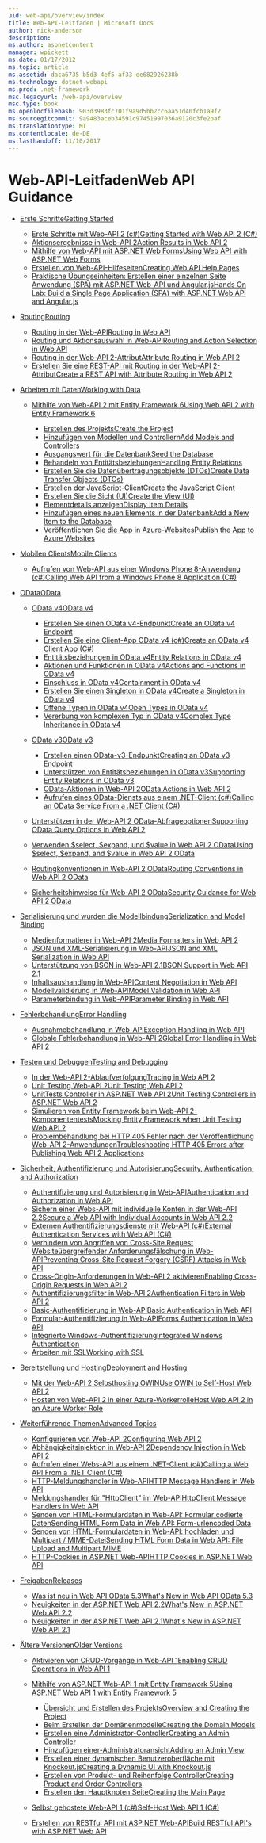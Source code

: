 ```yaml
---
uid: web-api/overview/index
title: Web-API-Leitfaden | Microsoft Docs
author: rick-anderson
description: 
ms.author: aspnetcontent
manager: wpickett
ms.date: 01/17/2012
ms.topic: article
ms.assetid: daca6735-b5d3-4ef5-af33-ee682926238b
ms.technology: dotnet-webapi
ms.prod: .net-framework
msc.legacyurl: /web-api/overview
msc.type: book
ms.openlocfilehash: 903d3983fc701f9a9d5bb2cc6aa51d40fcb1a9f2
ms.sourcegitcommit: 9a9483aceb34591c97451997036a9120c3fe2baf
ms.translationtype: MT
ms.contentlocale: de-DE
ms.lasthandoff: 11/10/2017
---
```

<a name="web-api-guidance"></a><span data-ttu-id="71605-102">Web-API-Leitfaden</span><span class="sxs-lookup"><span data-stu-id="71605-102">Web API Guidance</span></span>
====================
- [<span data-ttu-id="71605-103">Erste Schritte</span><span class="sxs-lookup"><span data-stu-id="71605-103">Getting Started</span></span>](getting-started-with-aspnet-web-api/index.md)

    - [<span data-ttu-id="71605-104">Erste Schritte mit Web-API 2 (c#)</span><span class="sxs-lookup"><span data-stu-id="71605-104">Getting Started with Web API 2 (C#)</span></span>](getting-started-with-aspnet-web-api/tutorial-your-first-web-api.md)
    - [<span data-ttu-id="71605-105">Aktionsergebnisse in Web-API 2</span><span class="sxs-lookup"><span data-stu-id="71605-105">Action Results in Web API 2</span></span>](getting-started-with-aspnet-web-api/action-results.md)
    - [<span data-ttu-id="71605-106">Mithilfe von Web-API mit ASP.NET Web Forms</span><span class="sxs-lookup"><span data-stu-id="71605-106">Using Web API with ASP.NET Web Forms</span></span>](getting-started-with-aspnet-web-api/using-web-api-with-aspnet-web-forms.md)
    - [<span data-ttu-id="71605-107">Erstellen von Web-API-Hilfeseiten</span><span class="sxs-lookup"><span data-stu-id="71605-107">Creating Web API Help Pages</span></span>](getting-started-with-aspnet-web-api/creating-api-help-pages.md)
    - [<span data-ttu-id="71605-108">Praktische Übungseinheiten: Erstellen einer einzelnen Seite Anwendung (SPA) mit ASP.NET Web-API und Angular.js</span><span class="sxs-lookup"><span data-stu-id="71605-108">Hands On Lab: Build a Single Page Application (SPA) with ASP.NET Web API and Angular.js</span></span>](getting-started-with-aspnet-web-api/build-a-single-page-application-spa-with-aspnet-web-api-and-angularjs.md)
- [<span data-ttu-id="71605-109">Routing</span><span class="sxs-lookup"><span data-stu-id="71605-109">Routing</span></span>](web-api-routing-and-actions/index.md)

    - [<span data-ttu-id="71605-110">Routing in der Web-API</span><span class="sxs-lookup"><span data-stu-id="71605-110">Routing in Web API</span></span>](web-api-routing-and-actions/routing-in-aspnet-web-api.md)
    - [<span data-ttu-id="71605-111">Routing und Aktionsauswahl in Web-API</span><span class="sxs-lookup"><span data-stu-id="71605-111">Routing and Action Selection in Web API</span></span>](web-api-routing-and-actions/routing-and-action-selection.md)
    - [<span data-ttu-id="71605-112">Routing in der Web-API 2-Attribut</span><span class="sxs-lookup"><span data-stu-id="71605-112">Attribute Routing in Web API 2</span></span>](web-api-routing-and-actions/attribute-routing-in-web-api-2.md)
    - [<span data-ttu-id="71605-113">Erstellen Sie eine REST-API mit Routing in der Web-API 2-Attribut</span><span class="sxs-lookup"><span data-stu-id="71605-113">Create a REST API with Attribute Routing in Web API 2</span></span>](web-api-routing-and-actions/create-a-rest-api-with-attribute-routing.md)
- [<span data-ttu-id="71605-114">Arbeiten mit Daten</span><span class="sxs-lookup"><span data-stu-id="71605-114">Working with Data</span></span>](data/index.md)

    - [<span data-ttu-id="71605-115">Mithilfe von Web-API 2 mit Entity Framework 6</span><span class="sxs-lookup"><span data-stu-id="71605-115">Using Web API 2 with Entity Framework 6</span></span>](data/using-web-api-with-entity-framework/index.md)

        - [<span data-ttu-id="71605-116">Erstellen des Projekts</span><span class="sxs-lookup"><span data-stu-id="71605-116">Create the Project</span></span>](data/using-web-api-with-entity-framework/part-1.md)
        - [<span data-ttu-id="71605-117">Hinzufügen von Modellen und Controllern</span><span class="sxs-lookup"><span data-stu-id="71605-117">Add Models and Controllers</span></span>](data/using-web-api-with-entity-framework/part-2.md)
        - [<span data-ttu-id="71605-118">Ausgangswert für die Datenbank</span><span class="sxs-lookup"><span data-stu-id="71605-118">Seed the Database</span></span>](data/using-web-api-with-entity-framework/part-3.md)
        - [<span data-ttu-id="71605-119">Behandeln von Entitätsbeziehungen</span><span class="sxs-lookup"><span data-stu-id="71605-119">Handling Entity Relations</span></span>](data/using-web-api-with-entity-framework/part-4.md)
        - [<span data-ttu-id="71605-120">Erstellen Sie die Datenübertragungsobjekte (DTOs)</span><span class="sxs-lookup"><span data-stu-id="71605-120">Create Data Transfer Objects (DTOs)</span></span>](data/using-web-api-with-entity-framework/part-5.md)
        - [<span data-ttu-id="71605-121">Erstellen der JavaScript-Client</span><span class="sxs-lookup"><span data-stu-id="71605-121">Create the JavaScript Client</span></span>](data/using-web-api-with-entity-framework/part-6.md)
        - [<span data-ttu-id="71605-122">Erstellen Sie die Sicht (UI)</span><span class="sxs-lookup"><span data-stu-id="71605-122">Create the View (UI)</span></span>](data/using-web-api-with-entity-framework/part-7.md)
        - [<span data-ttu-id="71605-123">Elementdetails anzeigen</span><span class="sxs-lookup"><span data-stu-id="71605-123">Display Item Details</span></span>](data/using-web-api-with-entity-framework/part-8.md)
        - [<span data-ttu-id="71605-124">Hinzufügen eines neuen Elements in der Datenbank</span><span class="sxs-lookup"><span data-stu-id="71605-124">Add a New Item to the Database</span></span>](data/using-web-api-with-entity-framework/part-9.md)
        - [<span data-ttu-id="71605-125">Veröffentlichen Sie die App in Azure-Websites</span><span class="sxs-lookup"><span data-stu-id="71605-125">Publish the App to Azure Websites</span></span>](data/using-web-api-with-entity-framework/part-10.md)
- [<span data-ttu-id="71605-126">Mobilen Clients</span><span class="sxs-lookup"><span data-stu-id="71605-126">Mobile Clients</span></span>](mobile-clients/index.md)

    - [<span data-ttu-id="71605-127">Aufrufen von Web-API aus einer Windows Phone 8-Anwendung (c#)</span><span class="sxs-lookup"><span data-stu-id="71605-127">Calling Web API from a Windows Phone 8 Application (C#)</span></span>](mobile-clients/calling-web-api-from-a-windows-phone-8-application.md)
- [<span data-ttu-id="71605-128">OData</span><span class="sxs-lookup"><span data-stu-id="71605-128">OData</span></span>](odata-support-in-aspnet-web-api/index.md)

    - [<span data-ttu-id="71605-129">OData v4</span><span class="sxs-lookup"><span data-stu-id="71605-129">OData v4</span></span>](odata-support-in-aspnet-web-api/odata-v4/index.md)

        - [<span data-ttu-id="71605-130">Erstellen Sie einen OData v4-Endpunkt</span><span class="sxs-lookup"><span data-stu-id="71605-130">Create an OData v4 Endpoint</span></span>](odata-support-in-aspnet-web-api/odata-v4/create-an-odata-v4-endpoint.md)
        - [<span data-ttu-id="71605-131">Erstellen Sie eine Client-App OData v4 (c#)</span><span class="sxs-lookup"><span data-stu-id="71605-131">Create an OData v4 Client App (C#)</span></span>](odata-support-in-aspnet-web-api/odata-v4/create-an-odata-v4-client-app.md)
        - [<span data-ttu-id="71605-132">Entitätsbeziehungen in OData v4</span><span class="sxs-lookup"><span data-stu-id="71605-132">Entity Relations in OData v4</span></span>](odata-support-in-aspnet-web-api/odata-v4/entity-relations-in-odata-v4.md)
        - [<span data-ttu-id="71605-133">Aktionen und Funktionen in OData v4</span><span class="sxs-lookup"><span data-stu-id="71605-133">Actions and Functions in OData v4</span></span>](odata-support-in-aspnet-web-api/odata-v4/odata-actions-and-functions.md)
        - [<span data-ttu-id="71605-134">Einschluss in OData v4</span><span class="sxs-lookup"><span data-stu-id="71605-134">Containment in OData v4</span></span>](odata-support-in-aspnet-web-api/odata-v4/odata-containment-in-web-api-22.md)
        - [<span data-ttu-id="71605-135">Erstellen Sie einen Singleton in OData v4</span><span class="sxs-lookup"><span data-stu-id="71605-135">Create a Singleton in OData v4</span></span>](odata-support-in-aspnet-web-api/odata-v4/using-a-singleton-in-an-odata-endpoint-in-web-api-22.md)
        - [<span data-ttu-id="71605-136">Offene Typen in OData v4</span><span class="sxs-lookup"><span data-stu-id="71605-136">Open Types in OData v4</span></span>](odata-support-in-aspnet-web-api/odata-v4/use-open-types-in-odata-v4.md)
        - [<span data-ttu-id="71605-137">Vererbung von komplexen Typ in OData v4</span><span class="sxs-lookup"><span data-stu-id="71605-137">Complex Type Inheritance in OData v4</span></span>](odata-support-in-aspnet-web-api/odata-v4/complex-type-inheritance-in-odata-v4.md)
    - [<span data-ttu-id="71605-138">OData v3</span><span class="sxs-lookup"><span data-stu-id="71605-138">OData v3</span></span>](odata-support-in-aspnet-web-api/odata-v3/index.md)

        - [<span data-ttu-id="71605-139">Erstellen einen OData-v3-Endpunkt</span><span class="sxs-lookup"><span data-stu-id="71605-139">Creating an OData v3 Endpoint</span></span>](odata-support-in-aspnet-web-api/odata-v3/creating-an-odata-endpoint.md)
        - [<span data-ttu-id="71605-140">Unterstützen von Entitätsbeziehungen in OData v3</span><span class="sxs-lookup"><span data-stu-id="71605-140">Supporting Entity Relations in OData v3</span></span>](odata-support-in-aspnet-web-api/odata-v3/working-with-entity-relations.md)
        - [<span data-ttu-id="71605-141">OData-Aktionen in Web-API 2</span><span class="sxs-lookup"><span data-stu-id="71605-141">OData Actions in Web API 2</span></span>](odata-support-in-aspnet-web-api/odata-v3/odata-actions.md)
        - [<span data-ttu-id="71605-142">Aufrufen eines OData-Diensts aus einem .NET-Client (c#)</span><span class="sxs-lookup"><span data-stu-id="71605-142">Calling an OData Service From a .NET Client (C#)</span></span>](odata-support-in-aspnet-web-api/odata-v3/calling-an-odata-service-from-a-net-client.md)
    - [<span data-ttu-id="71605-143">Unterstützen in der Web-API 2 OData-Abfrageoptionen</span><span class="sxs-lookup"><span data-stu-id="71605-143">Supporting OData Query Options in Web API 2</span></span>](odata-support-in-aspnet-web-api/supporting-odata-query-options.md)
    - [<span data-ttu-id="71605-144">Verwenden $select, $expand, und $value in Web API 2 OData</span><span class="sxs-lookup"><span data-stu-id="71605-144">Using $select, $expand, and $value in Web API 2 OData</span></span>](odata-support-in-aspnet-web-api/using-select-expand-and-value.md)
    - [<span data-ttu-id="71605-145">Routingkonventionen in Web-API 2 OData</span><span class="sxs-lookup"><span data-stu-id="71605-145">Routing Conventions in Web API 2 OData</span></span>](odata-support-in-aspnet-web-api/odata-routing-conventions.md)
    - [<span data-ttu-id="71605-146">Sicherheitshinweise für Web-API 2 OData</span><span class="sxs-lookup"><span data-stu-id="71605-146">Security Guidance for Web API 2 OData</span></span>](odata-support-in-aspnet-web-api/odata-security-guidance.md)
- [<span data-ttu-id="71605-147">Serialisierung und wurden die Modellbindung</span><span class="sxs-lookup"><span data-stu-id="71605-147">Serialization and Model Binding</span></span>](formats-and-model-binding/index.md)

    - [<span data-ttu-id="71605-148">Medienformatierer in Web-API 2</span><span class="sxs-lookup"><span data-stu-id="71605-148">Media Formatters in Web API 2</span></span>](formats-and-model-binding/media-formatters.md)
    - [<span data-ttu-id="71605-149">JSON und XML-Serialisierung in Web-API</span><span class="sxs-lookup"><span data-stu-id="71605-149">JSON and XML Serialization in Web API</span></span>](formats-and-model-binding/json-and-xml-serialization.md)
    - [<span data-ttu-id="71605-150">Unterstützung von BSON in Web-API 2.1</span><span class="sxs-lookup"><span data-stu-id="71605-150">BSON Support in Web API 2.1</span></span>](formats-and-model-binding/bson-support-in-web-api-21.md)
    - [<span data-ttu-id="71605-151">Inhaltsaushandlung in Web-API</span><span class="sxs-lookup"><span data-stu-id="71605-151">Content Negotiation in Web API</span></span>](formats-and-model-binding/content-negotiation.md)
    - [<span data-ttu-id="71605-152">Modellvalidierung in Web-API</span><span class="sxs-lookup"><span data-stu-id="71605-152">Model Validation in Web API</span></span>](formats-and-model-binding/model-validation-in-aspnet-web-api.md)
    - [<span data-ttu-id="71605-153">Parameterbindung in Web-API</span><span class="sxs-lookup"><span data-stu-id="71605-153">Parameter Binding in Web API</span></span>](formats-and-model-binding/parameter-binding-in-aspnet-web-api.md)
- [<span data-ttu-id="71605-154">Fehlerbehandlung</span><span class="sxs-lookup"><span data-stu-id="71605-154">Error Handling</span></span>](error-handling/index.md)

    - [<span data-ttu-id="71605-155">Ausnahmebehandlung in Web-API</span><span class="sxs-lookup"><span data-stu-id="71605-155">Exception Handling in Web API</span></span>](error-handling/exception-handling.md)
    - [<span data-ttu-id="71605-156">Globale Fehlerbehandlung in Web-API 2</span><span class="sxs-lookup"><span data-stu-id="71605-156">Global Error Handling in Web API 2</span></span>](error-handling/web-api-global-error-handling.md)
- [<span data-ttu-id="71605-157">Testen und Debuggen</span><span class="sxs-lookup"><span data-stu-id="71605-157">Testing and Debugging</span></span>](testing-and-debugging/index.md)

    - [<span data-ttu-id="71605-158">In der Web-API 2-Ablaufverfolgung</span><span class="sxs-lookup"><span data-stu-id="71605-158">Tracing in Web API 2</span></span>](testing-and-debugging/tracing-in-aspnet-web-api.md)
    - [<span data-ttu-id="71605-159">Unit Testing Web-API 2</span><span class="sxs-lookup"><span data-stu-id="71605-159">Unit Testing Web API 2</span></span>](testing-and-debugging/unit-testing-with-aspnet-web-api.md)
    - [<span data-ttu-id="71605-160">UnitTests Controller in ASP.NET Web API 2</span><span class="sxs-lookup"><span data-stu-id="71605-160">Unit Testing Controllers in ASP.NET Web API 2</span></span>](testing-and-debugging/unit-testing-controllers-in-web-api.md)
    - [<span data-ttu-id="71605-161">Simulieren von Entity Framework beim Web-API 2-Komponententests</span><span class="sxs-lookup"><span data-stu-id="71605-161">Mocking Entity Framework when Unit Testing Web API 2</span></span>](testing-and-debugging/mocking-entity-framework-when-unit-testing-aspnet-web-api-2.md)
    - [<span data-ttu-id="71605-162">Problembehandlung bei HTTP 405 Fehler nach der Veröffentlichung Web-API 2-Anwendungen</span><span class="sxs-lookup"><span data-stu-id="71605-162">Troubleshooting HTTP 405 Errors after Publishing Web API 2 Applications</span></span>](testing-and-debugging/troubleshooting-http-405-errors-after-publishing-web-api-applications.md)
- [<span data-ttu-id="71605-163">Sicherheit, Authentifizierung und Autorisierung</span><span class="sxs-lookup"><span data-stu-id="71605-163">Security, Authentication, and Authorization</span></span>](security/index.md)

    - [<span data-ttu-id="71605-164">Authentifizierung und Autorisierung in Web-API</span><span class="sxs-lookup"><span data-stu-id="71605-164">Authentication and Authorization in Web API</span></span>](security/authentication-and-authorization-in-aspnet-web-api.md)
    - [<span data-ttu-id="71605-165">Sichern einer Webs-API mit individuelle Konten in der Web-API 2.2</span><span class="sxs-lookup"><span data-stu-id="71605-165">Secure a Web API with Individual Accounts in Web API 2.2</span></span>](security/individual-accounts-in-web-api.md)
    - [<span data-ttu-id="71605-166">Externen Authentifizierungsdienste mit Web-API (c#)</span><span class="sxs-lookup"><span data-stu-id="71605-166">External Authentication Services with Web API (C#)</span></span>](security/external-authentication-services.md)
    - [<span data-ttu-id="71605-167">Verhindern von Angriffen von Cross-Site Request Websiteübergreifender Anforderungsfälschung in Web-API</span><span class="sxs-lookup"><span data-stu-id="71605-167">Preventing Cross-Site Request Forgery (CSRF) Attacks in Web API</span></span>](security/preventing-cross-site-request-forgery-csrf-attacks.md)
    - [<span data-ttu-id="71605-168">Cross-Origin-Anforderungen in Web-API 2 aktivieren</span><span class="sxs-lookup"><span data-stu-id="71605-168">Enabling Cross-Origin Requests in Web API 2</span></span>](security/enabling-cross-origin-requests-in-web-api.md)
    - [<span data-ttu-id="71605-169">Authentifizierungsfilter in Web-API 2</span><span class="sxs-lookup"><span data-stu-id="71605-169">Authentication Filters in Web API 2</span></span>](security/authentication-filters.md)
    - [<span data-ttu-id="71605-170">Basic-Authentifizierung in Web-API</span><span class="sxs-lookup"><span data-stu-id="71605-170">Basic Authentication in Web API</span></span>](security/basic-authentication.md)
    - [<span data-ttu-id="71605-171">Formular-Authentifizierung in Web-API</span><span class="sxs-lookup"><span data-stu-id="71605-171">Forms Authentication in Web API</span></span>](security/forms-authentication.md)
    - [<span data-ttu-id="71605-172">Integrierte Windows-Authentifizierung</span><span class="sxs-lookup"><span data-stu-id="71605-172">Integrated Windows Authentication</span></span>](security/integrated-windows-authentication.md)
    - [<span data-ttu-id="71605-173">Arbeiten mit SSL</span><span class="sxs-lookup"><span data-stu-id="71605-173">Working with SSL</span></span>](security/working-with-ssl-in-web-api.md)
- [<span data-ttu-id="71605-174">Bereitstellung und Hosting</span><span class="sxs-lookup"><span data-stu-id="71605-174">Deployment and Hosting</span></span>](hosting-aspnet-web-api/index.md)

    - [<span data-ttu-id="71605-175">Mit der Web-API 2 Selbsthosting OWIN</span><span class="sxs-lookup"><span data-stu-id="71605-175">Use OWIN to Self-Host Web API 2</span></span>](hosting-aspnet-web-api/use-owin-to-self-host-web-api.md)
    - [<span data-ttu-id="71605-176">Hosten von Web-API 2 in einer Azure-Workerrolle</span><span class="sxs-lookup"><span data-stu-id="71605-176">Host Web API 2 in an Azure Worker Role</span></span>](hosting-aspnet-web-api/host-aspnet-web-api-in-an-azure-worker-role.md)
- [<span data-ttu-id="71605-177">Weiterführende Themen</span><span class="sxs-lookup"><span data-stu-id="71605-177">Advanced Topics</span></span>](advanced/index.md)

    - [<span data-ttu-id="71605-178">Konfigurieren von Web-API 2</span><span class="sxs-lookup"><span data-stu-id="71605-178">Configuring Web API 2</span></span>](advanced/configuring-aspnet-web-api.md)
    - [<span data-ttu-id="71605-179">Abhängigkeitsinjektion in Web-API 2</span><span class="sxs-lookup"><span data-stu-id="71605-179">Dependency Injection in Web API 2</span></span>](advanced/dependency-injection.md)
    - [<span data-ttu-id="71605-180">Aufrufen einer Webs-API aus einem .NET-Client (c#)</span><span class="sxs-lookup"><span data-stu-id="71605-180">Calling a Web API From a .NET Client (C#)</span></span>](advanced/calling-a-web-api-from-a-net-client.md)
    - [<span data-ttu-id="71605-181">HTTP-Meldungshandler in Web-API</span><span class="sxs-lookup"><span data-stu-id="71605-181">HTTP Message Handlers in Web API</span></span>](advanced/http-message-handlers.md)
    - [<span data-ttu-id="71605-182">Meldungshandler für "HttpClient" im Web-API</span><span class="sxs-lookup"><span data-stu-id="71605-182">HttpClient Message Handlers in Web API</span></span>](advanced/httpclient-message-handlers.md)
    - [<span data-ttu-id="71605-183">Senden von HTML-Formulardaten in Web-API: Formular codierte Daten</span><span class="sxs-lookup"><span data-stu-id="71605-183">Sending HTML Form Data in Web API: Form-urlencoded Data</span></span>](advanced/sending-html-form-data-part-1.md)
    - [<span data-ttu-id="71605-184">Senden von HTML-Formulardaten in Web-API: hochladen und Multipart / MIME-Datei</span><span class="sxs-lookup"><span data-stu-id="71605-184">Sending HTML Form Data in Web API: File Upload and Multipart MIME</span></span>](advanced/sending-html-form-data-part-2.md)
    - [<span data-ttu-id="71605-185">HTTP-Cookies in ASP.NET Web-API</span><span class="sxs-lookup"><span data-stu-id="71605-185">HTTP Cookies in ASP.NET Web API</span></span>](advanced/http-cookies.md)
- [<span data-ttu-id="71605-186">Freigaben</span><span class="sxs-lookup"><span data-stu-id="71605-186">Releases</span></span>](releases/index.md)

    - [<span data-ttu-id="71605-187">Was ist neu in Web API OData 5.3</span><span class="sxs-lookup"><span data-stu-id="71605-187">What's New in Web API OData 5.3</span></span>](releases/whats-new-in-aspnet-web-api-odata-53.md)
    - [<span data-ttu-id="71605-188">Neuigkeiten in der ASP.NET Web API 2.2</span><span class="sxs-lookup"><span data-stu-id="71605-188">What's New in ASP.NET Web API 2.2</span></span>](releases/whats-new-in-aspnet-web-api-22.md)
    - [<span data-ttu-id="71605-189">Neuigkeiten in der ASP.NET Web API 2.1</span><span class="sxs-lookup"><span data-stu-id="71605-189">What's New in ASP.NET Web API 2.1</span></span>](releases/whats-new-in-aspnet-web-api-21.md)
- [<span data-ttu-id="71605-190">Ältere Versionen</span><span class="sxs-lookup"><span data-stu-id="71605-190">Older Versions</span></span>](older-versions/index.md)

    - [<span data-ttu-id="71605-191">Aktivieren von CRUD-Vorgänge in Web-API 1</span><span class="sxs-lookup"><span data-stu-id="71605-191">Enabling CRUD Operations in Web API 1</span></span>](older-versions/creating-a-web-api-that-supports-crud-operations.md)
    - [<span data-ttu-id="71605-192">Mithilfe von ASP.NET Web-API 1 mit Entity Framework 5</span><span class="sxs-lookup"><span data-stu-id="71605-192">Using ASP.NET Web API 1 with Entity Framework 5</span></span>](older-versions/using-web-api-1-with-entity-framework-5/index.md)

        - [<span data-ttu-id="71605-193">Übersicht und Erstellen des Projekts</span><span class="sxs-lookup"><span data-stu-id="71605-193">Overview and Creating the Project</span></span>](older-versions/using-web-api-1-with-entity-framework-5/using-web-api-with-entity-framework-part-1.md)
        - [<span data-ttu-id="71605-194">Beim Erstellen der Domänenmodelle</span><span class="sxs-lookup"><span data-stu-id="71605-194">Creating the Domain Models</span></span>](older-versions/using-web-api-1-with-entity-framework-5/using-web-api-with-entity-framework-part-2.md)
        - [<span data-ttu-id="71605-195">Erstellen eine Administrator-Controller</span><span class="sxs-lookup"><span data-stu-id="71605-195">Creating an Admin Controller</span></span>](older-versions/using-web-api-1-with-entity-framework-5/using-web-api-with-entity-framework-part-3.md)
        - [<span data-ttu-id="71605-196">Hinzufügen einer-Administratoransicht</span><span class="sxs-lookup"><span data-stu-id="71605-196">Adding an Admin View</span></span>](older-versions/using-web-api-1-with-entity-framework-5/using-web-api-with-entity-framework-part-4.md)
        - [<span data-ttu-id="71605-197">Erstellen einer dynamischen Benutzeroberfläche mit Knockout.js</span><span class="sxs-lookup"><span data-stu-id="71605-197">Creating a Dynamic UI with Knockout.js</span></span>](older-versions/using-web-api-1-with-entity-framework-5/using-web-api-with-entity-framework-part-5.md)
        - [<span data-ttu-id="71605-198">Erstellen von Produkt- und Reihenfolge Controller</span><span class="sxs-lookup"><span data-stu-id="71605-198">Creating Product and Order Controllers</span></span>](older-versions/using-web-api-1-with-entity-framework-5/using-web-api-with-entity-framework-part-6.md)
        - [<span data-ttu-id="71605-199">Erstellen den Hauptknoten Seite</span><span class="sxs-lookup"><span data-stu-id="71605-199">Creating the Main Page</span></span>](older-versions/using-web-api-1-with-entity-framework-5/using-web-api-with-entity-framework-part-7.md)
    - [<span data-ttu-id="71605-200">Selbst gehostete Web-API 1 (c#)</span><span class="sxs-lookup"><span data-stu-id="71605-200">Self-Host Web API 1 (C#)</span></span>](older-versions/self-host-a-web-api.md)
    - [<span data-ttu-id="71605-201">Erstellen von RESTful API mit ASP.NET Web-API</span><span class="sxs-lookup"><span data-stu-id="71605-201">Build RESTful API's with ASP.NET Web API</span></span>](older-versions/build-restful-apis-with-aspnet-web-api.md)
